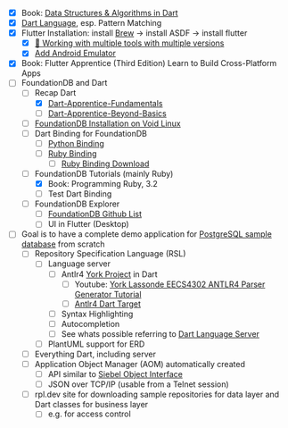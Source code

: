 - [x] Book: [Data Structures & Algorithms in Dart](https://www.kodeco.com/books/data-structures-algorithms-in-dart/v2.0)
- [x] [Dart Language](https://dart.dev/language), esp. Pattern Matching
- [x] Flutter Installation: install [Brew](https://brew.sh/) → install ASDF → install flutter
    - [x] [🌳 Working with multiple tools with multiple versions](https://www.iainsmith.me/blog/future-proof-your-flutter-env#-working-with-multiple-tools-with-multiple-versions)
    - [x] [Add Android Emulator](https://gist.github.com/mkohlhaas/22fdcf05017e0ab834588bf327143673)
- [x] Book: Flutter Apprentice (Third Edition) Learn to Build Cross-Platform Apps
- [ ] FoundationDB and Dart
    - [ ] Recap Dart
        - [x] [Dart-Apprentice-Fundamentals](https://github.com/mkohlhaas/Dart-Apprentice-Fundamentals)
        - [ ] [Dart-Apprentice-Beyond-Basics](https://github.com/mkohlhaas/Dart-Apprentice-Beyond-Basics)
    - [ ] [FoundationDB Installation on Void Linux](https://github.com/mkohlhaas/FoundationDB-Installation)
    - [ ] Dart Binding for FoundationDB
        - [ ] [Python Binding](https://pypi.org/project/foundationdb/#files)
        - [ ] [Ruby Binding](https://rubygems.org/gems/fdb)
            - [ ] [Ruby Binding Download](https://rubygems.org/downloads/fdb-7.3.19.gem)
    - [ ] FoundationDB Tutorials (mainly Ruby)
        - [x] Book: Programming Ruby, 3.2
        - [ ] Test Dart Binding
    - [ ] FoundationDB Explorer
        - [ ] [FoundationDB Github List](https://github.com/stars/mkohlhaas/lists/foundationdb)
        - [ ] UI in Flutter (Desktop)
- [ ] Goal is to have a complete demo application for [PostgreSQL sample database](https://www.postgresqltutorial.com/postgresql-getting-started/postgresql-sample-database/) from scratch
    - [ ] Repository Specification Language (RSL)
        - [ ] Language server
            - [ ] Antlr4 [York Project](https://github.com/mkohlhaas/York-Lassonde-EECS4302-ANTLR4-Parser-Generator-Tutorial-Go) in Dart
                - [ ] Youtube: [York Lassonde EECS4302 ANTLR4 Parser Generator Tutorial](https://www.youtube.com/playlist?list=PL5dxAmCmjv_4FGYtGzcvBeoS-BobRTJLq)
                - [ ] [Antlr4 Dart Target](https://github.com/antlr/antlr4/blob/master/doc/dart-target.md)
            - [ ] Syntax Highlighting
            - [ ] Autocompletion
            - [ ] See whats possible referring to [Dart Language Server](https://github.com/dart-lang/sdk/blob/master/pkg/analysis_server/tool/lsp_spec/README.md)
        - [ ] PlantUML support for ERD
    - [ ] Everything Dart, including server
    - [ ] Application Object Manager (AOM) automatically created
        - [ ] API similar to [Siebel Object Interface](https://docs.oracle.com/cd/B31104_02/books/OIRef/OIRefInterfaceRef.html#wp1068704)
        - [ ] JSON over TCP/IP (usable from a Telnet session)
    - [ ] rpl.dev site for downloading sample repositories for data layer and Dart classes for business layer
        - [ ] e.g. for access control
